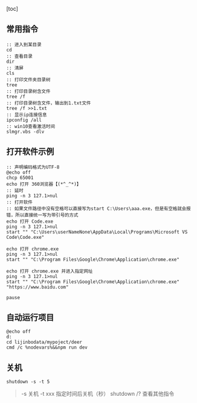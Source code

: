 [toc]

## 常用指令

```batch
:: 进入到某目录
cd
:: 查看目录
dir
:: 清屏
cls
:: 打印文件夹目录树
tree
:: 打印目录树含文件
tree /f
:: 打印目录树含文件，输出到1.txt文件
tree /f >>1.txt
:: 显示ip连接信息
ipconfig /all
:: win10查看激活时间
slmgr.vbs -dlv
```

## 打开软件示例

```batch
:: 声明编码格式为UTF-8
@echo off
chcp 65001
echo 打开 360浏览器【(*^_^*)】
:: 延时
ping -n 3 127.1>nul
:: 打开软件
:: 如果文件路径中没有空格可以直接写为start C:\Users\aaa.exe，但是有空格就会报错，所以直接统一写为带引号的方式
echo 打开 Code.exe
ping -n 3 127.1>nul
start "" "C:\Users\userNameNone\AppData\Local\Programs\Microsoft VS Code\Code.exe"

echo 打开 chrome.exe
ping -n 3 127.1>nul
start "" "C:\Program Files\Google\Chrome\Application\chrome.exe"

echo 打开 chrome.exe 并进入指定网址
ping -n 3 127.1>nul
start "" "C:\Program Files\Google\Chrome\Application\chrome.exe" "https://www.baidu.com"

pause
```

## 自动运行项目

```batch
@echo off
d:
cd lijinbodata/mypoject/deer
cmd /c %nodevars%&&npm run dev
```

## 关机

```batch
shutdown -s -t 5
```

> -s 关机
> -t xxx 指定时间后关机（秒）
> shutdown /? 查看其他指令
